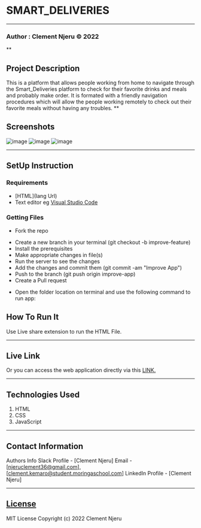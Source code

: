 # SMART_DELIVERIES 
***
### Author : Clement Njeru © 2022
**
## Project Description
This is a platform that allows people working from home to navigate through the Smart_Deliveries platform to check for their favorite drinks and meals and probably make order. It is formated with a friendly navigation procedures which will allow the people working remotely to check out their favorite meals without having any troubles.
**

## Screenshots
 ![image](#)
 ![image](#)
 ![image](#)
 
****
## SetUp Instruction
### Requirements
* [HTML](lang Url)
* Text editor eg [Visual Studio Code](https://code.visualstudio.com/download)


### Getting Files
* Fork the repo
- Create a new branch in your terminal (git checkout -b improve-feature)
- Install the prerequisites
- Make appropriate changes in file(s)
- Run the server to see the changes
- Add the changes and commit them (git commit -am "Improve App")
- Push to the branch (git push origin improve-app)
- Create a Pull request
* Open the folder location on terminal and use the following command to run app:

## How To Run It
Use Live share extension to run the HTML File.
***
## Live Link
Or you can access the web application directly via this [LINK.]([link.com/])
***

## Technologies Used
1. HTML
2. CSS
3. JavaScript

***
## Contact Information

Authors Info Slack Profile - [Clement Njeru] 
Email - [njeruclement36@gmail.com], [clement.kemaro@student.moringaschool.com]
LinkedIn Profile - [Clement Njeru]
***
## [License](LICENSE)
MIT License
Copyright (c) 2022 Clement Njeru